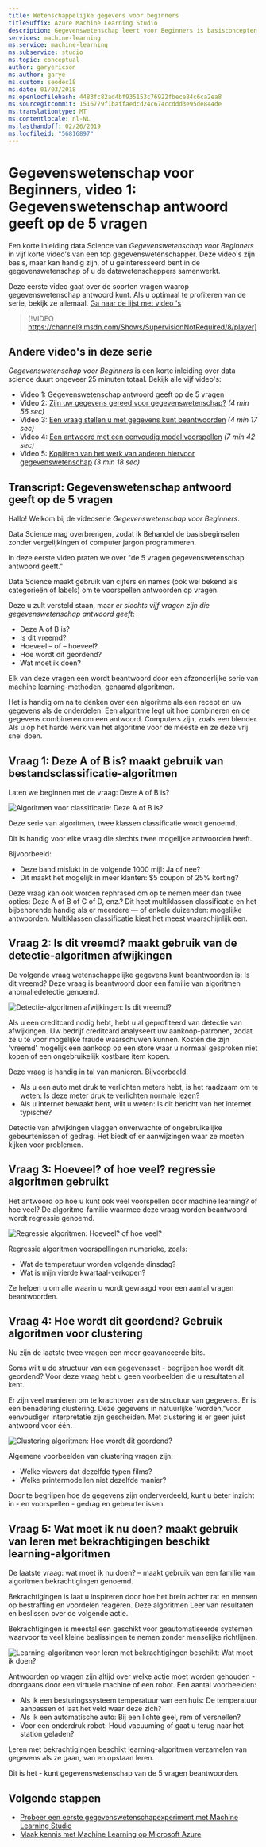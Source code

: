 ```yaml
---
title: Wetenschappelijke gegevens voor beginners
titleSuffix: Azure Machine Learning Studio
description: Gegevenswetenschap leert voor Beginners is basisconcepten in 5 korte video's, beginnend met de 5 vragen Gegevenswetenschap antwoord geeft. Vanuit Azure Machine Learning.
services: machine-learning
ms.service: machine-learning
ms.subservice: studio
ms.topic: conceptual
author: garyericson
ms.author: garye
ms.custom: seodec18
ms.date: 01/03/2018
ms.openlocfilehash: 4483fc82ad4bf935153c76922fbece84c6ca2ea8
ms.sourcegitcommit: 1516779f1baffaedcd24c674ccddd3e95de844de
ms.translationtype: MT
ms.contentlocale: nl-NL
ms.lasthandoff: 02/26/2019
ms.locfileid: "56816897"
---
```

# <a name="data-science-for-beginners-video-1-the-5-questions-data-science-answers"></a>Gegevenswetenschap voor Beginners, video 1: Gegevenswetenschap antwoord geeft op de 5 vragen
Een korte inleiding data Science van *Gegevenswetenschap voor Beginners* in vijf korte video's van een top gegevenswetenschapper. Deze video's zijn basis, maar kan handig zijn, of u geïnteresseerd bent in de gegevenswetenschap of u de datawetenschappers samenwerkt.

Deze eerste video gaat over de soorten vragen waarop gegevenswetenschap antwoord kunt. Als u optimaal te profiteren van de serie, bekijk ze allemaal. [Ga naar de lijst met video 's](#other-videos-in-this-series)
<br>

> [!VIDEO https://channel9.msdn.com/Shows/SupervisionNotRequired/8/player]
>
>

## <a name="other-videos-in-this-series"></a>Andere video's in deze serie
*Gegevenswetenschap voor Beginners* is een korte inleiding over data science duurt ongeveer 25 minuten totaal. Bekijk alle vijf video's:

* Video 1: Gegevenswetenschap antwoord geeft op de 5 vragen
* Video 2: [Zijn uw gegevens gereed voor gegevenswetenschap?](data-science-for-beginners-is-your-data-ready-for-data-science.md) *(4 min 56 sec)*
* Video 3: [Een vraag stellen u met gegevens kunt beantwoorden](data-science-for-beginners-ask-a-question-you-can-answer-with-data.md) *(4 min 17 sec)*
* Video 4: [Een antwoord met een eenvoudig model voorspellen](data-science-for-beginners-predict-an-answer-with-a-simple-model.md) *(7 min 42 sec)*
* Video 5: [Kopiëren van het werk van anderen hiervoor gegevenswetenschap](data-science-for-beginners-copy-other-peoples-work-to-do-data-science.md) *(3 min 18 sec)*

## <a name="transcript-the-5-questions-data-science-answers"></a>Transcript: Gegevenswetenschap antwoord geeft op de 5 vragen
Hallo! Welkom bij de videoserie *Gegevenswetenschap voor Beginners*.

Data Science mag overbrengen, zodat ik Behandel de basisbeginselen zonder vergelijkingen of computer jargon programmeren.

In deze eerste video praten we over "de 5 vragen gegevenswetenschap antwoord geeft."

Data Science maakt gebruik van cijfers en names (ook wel bekend als categorieën of labels) om te voorspellen antwoorden op vragen.

Deze u zult versteld staan, maar *er slechts vijf vragen zijn die gegevenswetenschap antwoord geeft*:

* Deze A of B is?
* Is dit vreemd?
* Hoeveel – of – hoeveel?
* Hoe wordt dit geordend?
* Wat moet ik doen?

Elk van deze vragen een wordt beantwoord door een afzonderlijke serie van machine learning-methoden, genaamd algoritmen.

Het is handig om na te denken over een algoritme als een recept en uw gegevens als de onderdelen. Een algoritme legt uit hoe combineren en de gegevens combineren om een antwoord. Computers zijn, zoals een blender. Als u op het harde werk van het algoritme voor de meeste en ze deze vrij snel doen.

## <a name="question-1-is-this-a-or-b-uses-classification-algorithms"></a>Vraag 1: Deze A of B is? maakt gebruik van bestandsclassificatie-algoritmen
Laten we beginnen met de vraag: Deze A of B is?

![Algoritmen voor classificatie: Deze A of B is?](./media/data-science-for-beginners-the-5-questions-data-science-answers/classification-algorithms.png)

Deze serie van algoritmen, twee klassen classificatie wordt genoemd.

Dit is handig voor elke vraag die slechts twee mogelijke antwoorden heeft.

Bijvoorbeeld:

* Deze band mislukt in de volgende 1000 mijl: Ja of nee?
* Dit maakt het mogelijk in meer klanten: $5 coupon of 25% korting?

Deze vraag kan ook worden rephrased om op te nemen meer dan twee opties: Deze A of B of C of D, enz.?  Dit heet multiklassen classificatie en het bijbehorende handig als er meerdere — of enkele duizenden: mogelijke antwoorden. Multiklassen classificatie kiest het meest waarschijnlijk een.

## <a name="question-2-is-this-weird-uses-anomaly-detection-algorithms"></a>Vraag 2: Is dit vreemd? maakt gebruik van de detectie-algoritmen afwijkingen
De volgende vraag wetenschappelijke gegevens kunt beantwoorden is: Is dit vreemd? Deze vraag is beantwoord door een familie van algoritmen anomaliedetectie genoemd.

![Detectie-algoritmen afwijkingen: Is dit vreemd?](./media/data-science-for-beginners-the-5-questions-data-science-answers/anomaly-detection-algorithms.png)

Als u een creditcard nodig hebt, hebt u al geprofiteerd van detectie van afwijkingen. Uw bedrijf creditcard analyseert uw aankoop-patronen, zodat ze u te voor mogelijke fraude waarschuwen kunnen. Kosten die zijn 'vreemd' mogelijk een aankoop op een store waar u normaal gesproken niet kopen of een ongebruikelijk kostbare item kopen.

Deze vraag is handig in tal van manieren. Bijvoorbeeld:

* Als u een auto met druk te verlichten meters hebt, is het raadzaam om te weten: Is deze meter druk te verlichten normale lezen?
* Als u internet bewaakt bent, wilt u weten: Is dit bericht van het internet typische?

Detectie van afwijkingen vlaggen onverwachte of ongebruikelijke gebeurtenissen of gedrag. Het biedt of er aanwijzingen waar ze moeten kijken voor problemen.

## <a name="question-3-how-much-or-how-many-uses-regression-algorithms"></a>Vraag 3: Hoeveel? of hoe veel? regressie algoritmen gebruikt
Het antwoord op hoe u kunt ook veel voorspellen door machine learning? of hoe veel? De algoritme-familie waarmee deze vraag worden beantwoord wordt regressie genoemd.

![Regressie algoritmen: Hoeveel? of hoe veel?](./media/data-science-for-beginners-the-5-questions-data-science-answers/regression-algorithms.png)

Regressie algoritmen voorspellingen numerieke, zoals:

* Wat de temperatuur worden volgende dinsdag?  
* Wat is mijn vierde kwartaal-verkopen?

Ze helpen u om alle waarin u wordt gevraagd voor een aantal vragen beantwoorden.

## <a name="question-4-how-is-this-organized-uses-clustering-algorithms"></a>Vraag 4: Hoe wordt dit geordend? Gebruik algoritmen voor clustering
Nu zijn de laatste twee vragen een meer geavanceerde bits.

Soms wilt u de structuur van een gegevensset - begrijpen hoe wordt dit geordend? Voor deze vraag hebt u geen voorbeelden die u resultaten al kent.

Er zijn veel manieren om te krachtvoer van de structuur van gegevens. Er is een benadering clustering. Deze gegevens in natuurlijke 'worden,"voor eenvoudiger interpretatie zijn gescheiden. Met clustering is er geen juist antwoord voor één.

![Clustering algoritmen: Hoe wordt dit geordend?](./media/data-science-for-beginners-the-5-questions-data-science-answers/clustering-algorithms.png)

Algemene voorbeelden van clustering vragen zijn:

* Welke viewers dat dezelfde typen films?
* Welke printermodellen niet dezelfde manier?

Door te begrijpen hoe de gegevens zijn onderverdeeld, kunt u beter inzicht in - en voorspellen - gedrag en gebeurtenissen.  

## <a name="question-5-what-should-i-do-now-uses-reinforcement-learning-algorithms"></a>Vraag 5: Wat moet ik nu doen? maakt gebruik van leren met bekrachtigingen beschikt learning-algoritmen
De laatste vraag: wat moet ik nu doen? – maakt gebruik van een familie van algoritmen bekrachtigingen genoemd.

Bekrachtigingen is laat u inspireren door hoe het brein achter rat en mensen op bestraffing en voordelen reageren. Deze algoritmen Leer van resultaten en beslissen over de volgende actie.

Bekrachtigingen is meestal een geschikt voor geautomatiseerde systemen waarvoor te veel kleine beslissingen te nemen zonder menselijke richtlijnen.

![Learning-algoritmen voor leren met bekrachtigingen beschikt: Wat moet ik doen?](./media/data-science-for-beginners-the-5-questions-data-science-answers/reinforcement-learning-algorithms.png)

Antwoorden op vragen zijn altijd over welke actie moet worden gehouden - doorgaans door een virtuele machine of een robot. Een aantal voorbeelden:

* Als ik een besturingssysteem temperatuur van een huis: De temperatuur aanpassen of laat het veld waar deze zich?  
* Als ik een automatische auto: Bij een lichte geel, rem of versnellen?  
* Voor een onderdruk robot: Houd vacuuming of gaat u terug naar het station geladen?

Leren met bekrachtigingen beschikt learning-algoritmen verzamelen van gegevens als ze gaan, van en opstaan leren.

Dit is het - kunt gegevenswetenschap van de 5 vragen beantwoorden.

## <a name="next-steps"></a>Volgende stappen
* [Probeer een eerste gegevenswetenschapexperiment met Machine Learning Studio](create-experiment.md)
* [Maak kennis met Machine Learning op Microsoft Azure](/azure/machine-learning/preview/overview-what-is-azure-ml)

